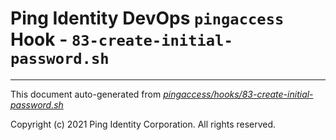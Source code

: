 
# Ping Identity DevOps `pingaccess` Hook - `83-create-initial-password.sh`

---
This document auto-generated from _[pingaccess/hooks/83-create-initial-password.sh](https://github.com/pingidentity/pingidentity-docker-builds/blob/master/pingaccess/hooks/83-create-initial-password.sh)_

Copyright (c)  2021 Ping Identity Corporation. All rights reserved.

